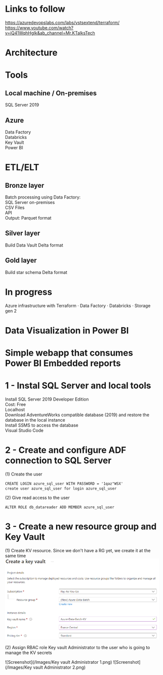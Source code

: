 # Links to follow
https://azuredevopslabs.com/labs/vstsextend/terraform/     
https://www.youtube.com/watch?v=iQ41WqhHglk&ab_channel=Mr.KTalksTech

# Architecture

# Tools
## Local machine / On-premises
SQL Server 2019     

## Azure
Data Factory     
Databricks     
Key Vault     
Power BI

# ETL/ELT
## Bronze layer
Batch processing using Data Factory:     
SQL Server on-premises     
CSV Files     
API     
Output: Parquet format     

## Silver layer
Build Data Vault
Delta format

## Gold layer
Build star schema
Delta format

# In progress
Azure infrastructure with Terraform
·        Data Factory
·        Databricks
·        Storage gen 2

# Data Visualization in Power BI

# Simple webapp that consumes Power BI Embedded reports

 

# 1 - Instal SQL Server and local tools
Install SQL Server 2019 Developer Edition     
     Cost: Free     
     Localhost     
Download AdventureWorks compatible database (2019) and restore the database in the local instance     
Install SSMS to access the database     
Visual Studio Code     

# 2 - Create and configure ADF connection to SQL Server

(1) Create the user 

```
CREATE LOGIN azure_sql_user WITH PASSWORD = '1qaz"WSX'
create user azure_sql_user for login azure_sql_user
```

(2) Give read access to the user

```
ALTER ROLE db_datareader ADD MEMBER azure_sql_user
```

# 3 - Create a new resource group and Key Vault

(1) Create KV resource. Since we don't have a RG yet, we create it at the same time
![Screenshot](/Images/RG%20and%20Key%20Vault%20Creation.png)

(2) Assign RBAC role Key vault Administrator to the user who is going to manage the KV secrets

![Screenshot](/Images/Key vault Administrator 1.png)
![Screenshot](/Images/Key vault Administrator 2.png)




